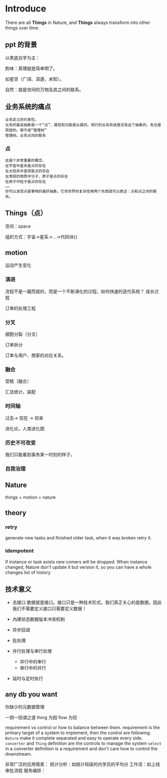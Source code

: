 # Introduce

There are all **Things** in Nature, and **Things** always transform into other things over time.

## ppt 的背景

以黑底白字为主：

韵味：真理就是简单明了。

如星空（广阔、深邃，未知）。

自然：就是世间的万物及其之间的联系。

## 业务系统的痛点
    业务定义的约束性。
    业务的最高抽象是一个“点”，属性和功能是从属的。现行的业务系统是没有这个抽象的，有也是局部的。够不成“管理树”
    管理树。业务点间的联系
    
### 点

    这是个非常重要的概念。
    在宇宙中星系是点的存在
    在太阳系中星球是点的存在
    在常规的物质中分子、原子是点的存在
    在原子中粒子是点的存在
    ……
    你可以发现点是事物的最好抽象。它将世界的复杂性用两个东西就可以表述：点和点之间的联系。   
    
## Things（点）

空间：space

组织方式：宇宙->星系->...->代码块{}

## motion

运动产生变化

### 演进

流程不是一蹴而就的，而是一个不断演化的过程。如何快速的迭代系统？
成长过程

订单的处理工程

### 分叉

细胞分裂（分叉）

订单拆分

订单与用户、商家的对应关系。

###  融合

受精（融合）

汇总统计。装配

### 时间轴

 过去-> 现在 -> 将来

 进化论，人类进化图

### 历史不可改变

 我们只能看到事务某一时刻的样子。
 
### 自我治理

## Nature

things + motion = nature

## theory

### retry

generate new tasks and finished older task, when it was broken retry it.

### idempotent

If instance or task exists new comers will be dropped.
When instance changed, Nature don't update it but version it, so you can have a whole changes list of history

## 技术意义

* 去接口
数据就是接口。接口只是一种技术形式。我们真正关心的是数据。因此我们不需要定义接口只需要定义数据！

* 內建状态数据版本冲突机制
* 异步回调
* 批处理
* 并行处理与串行处理
  - 并行中的串行
  - 串行中的并行
  
* 延时与定时执行

## any db you want

你缺少的元数据管理

一阴一阳谓之道
  thing 为因
  flow 为阳

requirement vs control or how to balance between them.
    requirement is the primary target of a system to implement, then the control are following.
    `Nature` make it complete separated and easy to operate every side.
    `converter` and `Thing` definition are the controls to manage the system
    `select` in a converter definition is a requirement and don't care how to control the downstream.
     
  
非常广泛的应用情景：
    统计分析：如统计班级的内学员的平均分
    工作流：如上线审批流程
    服务编排：